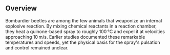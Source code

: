 ## Overview

Bombardier beetles are among the few animals that weaponize an internal explosive reaction. By mixing chemical reactants in a reaction chamber, they heat a quinone-based spray to roughly 100 °C and expel it at velocities approaching 10 m/s. Earlier studies documented these remarkable temperatures and speeds, yet the physical basis for the spray's pulsation and control remained unclear.
